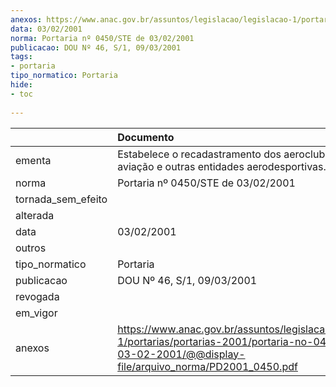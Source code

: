 ```yaml
---
anexos: https://www.anac.gov.br/assuntos/legislacao/legislacao-1/portarias/portarias-2001/portaria-no-0450-ste-de-03-02-2001/@@display-file/arquivo_norma/PD2001_0450.pdf
data: 03/02/2001
norma: Portaria nº 0450/STE de 03/02/2001
publicacao: DOU Nº 46, S/1, 09/03/2001
tags:
- portaria
tipo_normatico: Portaria
hide: 
- toc 
 
---
```


|                    | Documento                                                                                                                                                         |
|:-------------------|:------------------------------------------------------------------------------------------------------------------------------------------------------------------|
| ementa             | Estabelece o recadastramento dos aeroclubes, clubes de aviação e outras entidades aerodesportivas.                                                                |
| norma              | Portaria nº 0450/STE de 03/02/2001                                                                                                                                |
| tornada_sem_efeito |                                                                                                                                                                   |
| alterada           |                                                                                                                                                                   |
| data               | 03/02/2001                                                                                                                                                        |
| outros             |                                                                                                                                                                   |
| tipo_normatico     | Portaria                                                                                                                                                          |
| publicacao         | DOU Nº 46, S/1, 09/03/2001                                                                                                                                        |
| revogada           |                                                                                                                                                                   |
| em_vigor           |                                                                                                                                                                   |
| anexos             | https://www.anac.gov.br/assuntos/legislacao/legislacao-1/portarias/portarias-2001/portaria-no-0450-ste-de-03-02-2001/@@display-file/arquivo_norma/PD2001_0450.pdf |